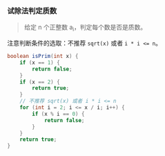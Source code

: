 ### 试除法判定质数

> 给定 n 个正整数 a<sub>i</sub>，判定每个数是否是质数。

注意判断条件的选取：不推荐 `sqrt(x)` 或者 `i * i <= n`。

```java
boolean isPrim(int x) {
    if (x == 1) {
        return false;
    }
    if (x == 2) {
        return true;
    }
    // 不推荐 sqrt(x) 或者 i * i <= n
    for (int i = 2; i <= x / i; i++) {
        if (x % i == 0) {
            return false;
        }
    }
    return true;
}
```

